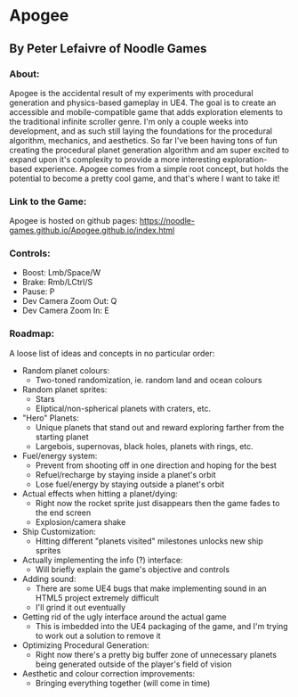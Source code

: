 # Apogee
## By Peter Lefaivre of Noodle Games

### About:
Apogee is the accidental result of my experiments with procedural generation and physics-based gameplay in UE4. The goal is to create an accessible and mobile-compatible game that adds exploration elements to the traditional infinite scroller genre. I'm only a couple weeks into development, and as such still laying the foundations for the procedural algorithm, mechanics, and aesthetics. So far I've been having tons of fun creating the procedural planet generation algorithm and am super excited to expand upon it's complexity to provide a more interesting exploration-based experience. Apogee comes from a simple root concept, but holds the potential to become a pretty cool game, and that's where I want to take it!

### Link to the Game:
Apogee is hosted on github pages:
https://noodle-games.github.io/Apogee.github.io/index.html

### Controls:
- Boost: Lmb/Space/W
- Brake: Rmb/LCtrl/S
- Pause: P
- Dev Camera Zoom Out: Q
- Dev Camera Zoom In: E

### Roadmap:
A loose list of ideas and concepts in no particular order:
- Random planet colours:
  - Two-toned randomization, ie. random land and ocean colours
- Random planet sprites:
  - Stars
  - Eliptical/non-spherical planets with craters, etc.
- "Hero" Planets:
  - Unique planets that stand out and reward exploring farther from the starting planet
  - Largebois, supernovas, black holes, planets with rings, etc.
- Fuel/energy system:
  - Prevent from shooting off in one direction and hoping for the best
  - Refuel/recharge by staying inside a planet's orbit
  - Lose fuel/energy by staying outside a planet's orbit
- Actual effects when hitting a planet/dying:
  - Right now the rocket sprite just disappears then the game fades to the end screen
  - Explosion/camera shake
- Ship Customization:
  - Hitting different "planets visited" milestones unlocks new ship sprites
- Actually implementing the info (?) interface:
  - Will briefly explain the game's objective and controls
- Adding sound:
  - There are some UE4 bugs that make implementing sound in an HTML5 project extremely difficult
  - I'll grind it out eventually
- Getting rid of the ugly interface around the actual game
  - This is imbedded into the UE4 packaging of the game, and I'm trying to work out a solution to remove it
- Optimizing Procedural Generation:
  - Right now there's a pretty big buffer zone of unnecessary planets being generated outside of the player's field of vision
- Aesthetic and colour correction improvements:
  - Bringing everything together (will come in time)
